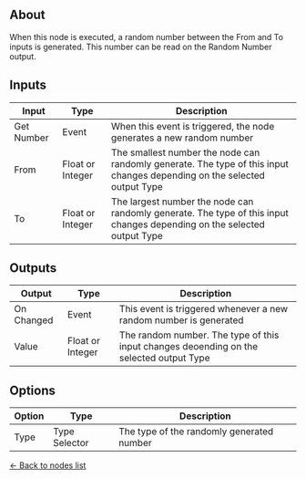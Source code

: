 ## About
When this node is executed, a random number between the From and To inputs is generated. This number can be read on the Random Number output.

## Inputs
Input | Type | Description
------------ | ------|-------
Get Number | Event | When this event is triggered, the node generates a new random number
From | Float or Integer | The smallest number the node can randomly generate. The type of this input changes depending on the selected output Type
To | Float or Integer | The largest number the node can randomly generate. The type of this input changes depending on the selected output Type

## Outputs
Output | Type| Description
------------ | -------|------
On Changed | Event | This event is triggered whenever a new random number is generated
Value | Float or Integer | The random number. The type of this input changes deoending on the selected output Type

## Options
Option | Type | Description
------------ | -------|------
Type | Type Selector | The type of the randomly generated number

[<- Back to nodes list](Nodes)
